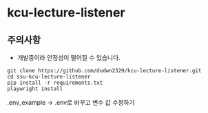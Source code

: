 # kcu-lecture-listener
## 주의사항
- 개발중이라 안정성이 떨어질 수 있습니다.


```
git clone https://github.com/dudwn2329/kcu-lecture-listener.git
cd ssu-kcu-lecture-listener   
pip install -r requirements.txt
playwright install
```

.env_example -> .env로 바꾸고 변수 값 수정하기
